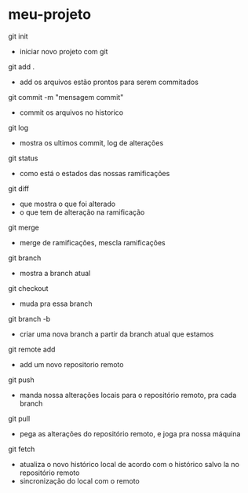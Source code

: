 # meu-projeto

git init
- iniciar novo projeto com git

git add .
- add os arquivos estão prontos para serem commitados

git commit -m "mensagem commit"
- commit os arquivos no historico

git log
- mostra os ultimos commit, log de alterações

git status
- como está o estados das nossas ramificações

git diff
- que mostra o que foi alterado
- o que tem de alteração na ramificação

git merge
- merge de ramificações, mescla ramificações

git branch
- mostra a branch atual

git checkout <nome-branch>
- muda pra essa branch

git branch -b <nome-branch>
- criar uma nova branch a partir da branch atual que estamos

git remote add <nome> <url>
- add um novo repositorio remoto

git push <nome> <nome-branch>
- manda nossa alterações locais para o repositório remoto, pra cada branch

git pull <nome> <nome-branch>
- pega as alterações do repositório remoto, e joga pra nossa máquina

git fetch
- atualiza o novo histórico local de acordo com o histórico salvo la no repositório remoto
- sincronização do local com o remoto
